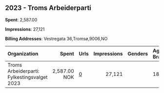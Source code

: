 ## 2023 - Troms Arbeiderparti 
**Spent**: 2,587.00

**Impressions**: 27,121

**Billing Addresses**: Vestregata 36,Tromsø,9006,NO

|Organization|Spent|Urls|Impressions|Genders|Age Brackets|Country Codes|
|:---|---:|:---|---:|:---|:---|:---|
|Troms Arbeiderparti: Fylkestingsvalget 2023|2,587.00 NOK|[0](https://www.snap.com/political-ads/asset/1c3e37cd18b363d0d928135aa631d88e331ec7a44625d78df4358991ba433f70?mediaType=mp4)|27,121||18+|norway|
